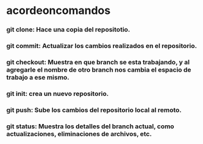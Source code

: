 # acordeoncomandos

### git clone: Hace una copia del repositotio.

### git commit: Actualizar los cambios realizados en el repositorio.

### git checkout: Muestra en que branch se esta trabajando, y al agregarle el nombre de otro branch nos cambia el espacio de trabajo a ese mismo. 

### git init: crea un nuevo repositorio.

### git push: Sube los cambios del repositorio local al remoto.

### git status: Muestra los detalles del branch actual, como actualizaciones, eliminaciones de archivos, etc.
